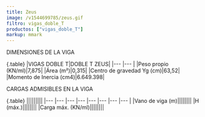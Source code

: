 ```yaml
---
title: Zeus
image: /v1544699785/zeus.gif
filtro: vigas_doble_T
productos: ["vigas_doble_T"]
markup: mmark
---
```


DIMENSIONES DE LA VIGA

{.table}
|VIGAS DOBLE T|DOBLE T ZEUS|
|--- |--- |
|Peso propio (KN/ml)|7,875|
|Área (m²)|0,315|
|Centro de gravedad Yg (cm)|63,52|
|Momento de Inercia (cm4)|6.649.398|



CARGAS ADMISIBLES EN LA VIGA

{.table}
|||||||||
|--- |--- |--- |--- |--- |--- |--- |--- |
|Vano de viga (m)||||||||
|H (máx.)||||||||
|Carga máx. (KN/ml)||||||||
